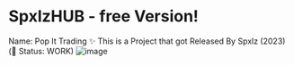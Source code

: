 # SpxlzHUB - free Version!
Name: Pop It Trading ✨️ This is a Project that got Released By Spxlz (2023) (📘 Status: WORK)
![image](https://github.com/SpxlZ/Spxlz_Hub12/assets/146632787/b13df447-ac98-4012-9dba-e5884ce7f40e)
